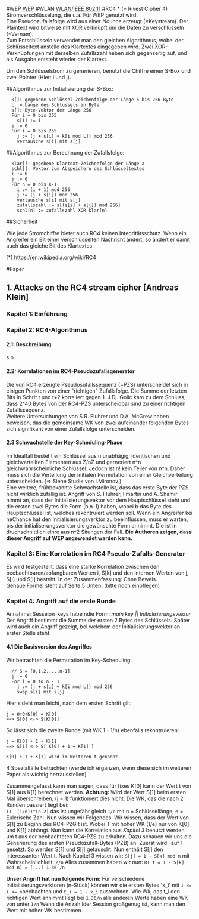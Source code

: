#WEP
[WEP](https://en.wikipedia.org/wiki/Wired_Equivalent_Privacy)
#WLAN
[WLAN/IEEE 802.11](https://de.wikipedia.org/wiki/IEEE_802.11)
#RC4 *
(= Rivest Cipher 4)  
Stromverschlüsselung, die u.a. Für WEP genutzt wird.  
Eine Pseudozufallsfolge wird aus einer Nounce erzeugt (=Keystream). Der Plaintext wird bitweise mit XOR verknüpft um die Daten zu verschlüsseln (=Vernam).  
Zum Entschlüsseln verwendet man den gleichen Algorithmus, wobei der Schlüsseltext anstelle des Klartextes eingegeben wird. Zwei XOR-Verknüpfungen mit derselben Zufallszahl heben sich gegenseitig auf, und als Ausgabe entsteht wieder der Klartext.
  
Um den Schlüsselstrom zu generieren, benutzt die Chiffre einen S-Box und zwei Pointer (Hier: i und j).

##Algorithmus zur Initialisierung der S-Box:  

```
  k[]: gegebene Schlüssel-Zeichenfolge der Länge 5 bis 256 Byte
  L := Länge des Schlüssels in Byte
  s[]: Byte-Vektor der Länge 256
  Für i = 0 bis 255
    s[i] := i
  j := 0
  Für i = 0 bis 255
    j := (j + s[i] + k[i mod L]) mod 256
    vertausche s[i] mit s[j]
```

##Algorithmus zur Berechnung der Zufallsfolge:

```
  klar[]: gegebene Klartext-Zeichenfolge der Länge X
  schl[]: Vektor zum Abspeichern des Schlüsseltextes
  i := 0
  j := 0
  Für n = 0 bis X-1
    i := (i + 1) mod 256
    j := (j + s[i]) mod 256
    vertausche s[i] mit s[j]
    zufallszahl := s[(s[i] + s[j]) mod 256]
    schl[n] := zufallszahl XOR klar[n]
```

##Sicherheit

Wie jede Stromchiffre bietet auch RC4 keinen Integritätsschutz. Wenn ein Angreifer ein Bit einer verschlüsselten Nachricht ändert, so ändert er damit auch das gleiche Bit des Klartextes.


[*] https://en.wikipedia.org/wiki/RC4

#Paper
## 1. Attacks on the RC4 stream cipher [Andreas Klein]
### Kapitel 1: Einführung
### Kapitel 2: RC4-Algorithmus
#### 2.1: Beschreibung
s.o.
#### 2.2: Korrelationen im RC4-Pseudozufallsgenerator
Die von RC4 erzeugte Pseudosufallssequenz (=PZS) unterscheidet sich in einigen Punkten von einer "richtigen" Zufallsfolge. Die Summe der letzten Bits in Schrit t und t+2 korreliert gegen 1. J.Dj. Golic kam zu dem Schluss, dass 2^40 Bytes von der RC4-PZS unterscheidbar sind zu einer richtigen Zufallssequenz.  
Weitere Untersuchungen von S.R. Fluhrer und D.A. McGrew haben beweisen, das die gemeinsame WK von zwei aufeinander folgenden Bytes sich signifikant von einer Zufallsfolge unterscheiden.  
#### 2.3 Schwachstelle der Key-Scheduling-Phase
Im Idealfall besteht ein Schlüssel aus n unabhägig, identischen und gleichverteilten Elementen aus Z/nZ und gerneriert n^n gleichwahrscheinliche Schlüssel.
Jedoch ist n! kein Teiler von n^n. Daher muss sich die Verteilung der initialen Permutation von einer Gleichverteilung unterscheiden.
(=> Siehe Studie von I.Mironov.)  
Eine weitere, frühbekannte Schwachstelle ist, dass das erste Byte der PZS nicht wirklich zufällig ist. Angriff von S. Fluhrer, I.martin und A. Shamir nimmt an, dass der Initialisierungsvektor vor dem Hauptschlüssel steht und die ersten zwei Bytes die Form (b,n-1) haben, wobei b das Byte des Hauptschlüssel ist, welches rekontruiert werden soll. Wenn ein Angreifer kei neChance hat den Initialisierungsverktor zu beeinflussen, muss er warten, bis der initialiserungsverktor die gewünschte Form annimmt. Die ist in druchschnittlich einre aus n^2 Situngen der Fall. **Die Authoren zeigen, dass dieser Angriff auf WEP angewendet warden kann.**
### Kapitel 3: Eine Korrelation im RC4 Pseudo-Zufalls-Generator
Es wird festgestellt, dass eine starke Korrelation zwischen den beobachtbaren/abfangbaren Werten i, S[k] und den internen Werten von j, S[j] und S[i] besteht. In der Zusammenfassung: Ohne Beweis.  
Genaue Formel steht auf Seite 5 Unten. (bitte noch einpflegen)  
### Kapitel 4: Angriff auf die erste Runde
Annahme: Sesseion_keys habe ndie Form: *main key || Initialisierungsvektor*  
Der Angriff bestimmt die Summe der ersten 2 Bytes des Schlüssels. Später wird auch ein Angriff gezeigt, bei welchem der Initialisierungsvektor an erster Stelle steht.
#### 4.1 Die Basisversion des Angriffes
Wir betrachten die Permutation im Key-Scheduling:  
```
  // S = [0,1,2.....n-1]
  j := 0
  For i = 0 to n - 1
    j := (j + s[i] + k[i mod L]) mod 256
    swap s[i] mit s[j]
```
Hier sideht man leicht, nach dem ersten Schritt gilt:  
```
j = 0+0+K[0] = K[0]  
==> S[0] <-> S[K[0]]  
```  
  
So lässt sich die zweite Runde (mit WK 1 - 1/n) ebenfalls rekontruieren: 
```  
j = K[0] + 1 + K[1]  
==> S[1] <-> S[ K[0] + 1 + K[1] ]  
  
K[0] + 1 + K[1] wird im Weiteren t genannt.
```
  
4 Spezialfälle betrachten (werde ich ergänzen, wenn diese sich im weiteren Paper als wichtig herrausstellen)  
  
Zusammengefasst kann man sagen, dass für fixes K[0] kann der Wert t von S[1] aus K[1] berechnet werden.
**Achtung:** Wird der Wert S[1] beim ersten Mal überschreiben, (j = 1) funktioniert dies nicht. Die WK, das die nach 2 Runden passiert liegt bei:  
`(1- (1/n))^(n-2)` das ist ungefähr gleich `1/e` mit n = Schlüssellänge, e = Eulerische Zahl.
Nun wissen wir Folgendes:
Wir wissen, dass der Wert von S[1] zu Beginn des RC4-PZG t ist. Wobei T mit hoher WK (1/e) nur von K[0] und K[1] abhängt.
Nun kann die Korrelation aus *Kapitel 3* benutzt werden um t aus der beobachteten RC4-PZS zu erhalten.
Dazu schauen wir uns die Generierung des ersten Pseudozufall-Bytes (PZB) an.
Zuerst wird i auf 1 gesetzt. So werden S[1] und S[j] getauscht. Nun enthält S[j] den interessanten Wert t. Nach Kapitel 3 wissen wir: `S[j] = 1 - S[k] mod n` mit Wahrscheinlichkeit: `2/n`  Alles zusammen haben wir nun:
`R( t = 1 - S[k] mod n) = [...] 1.36 /n`


**Unser Angriff hat nun folgende Form:**
Für verschiedene Initialisierungsverktoren (n-Stück) können wir die ersten Bytes 'x_i' mit `1 <= i <= n`beobachten und `t_i = 1 - x_i` ausrechnen. Wie Wk, das t_i den richtigen Wert annimmt liegt bei `1.36/n` alle anderen Werte haben eine WK von unter `1/n` Wenn die Anzah lder Session großgenug ist, kann man den Wert mit hoher WK bestimmen.
